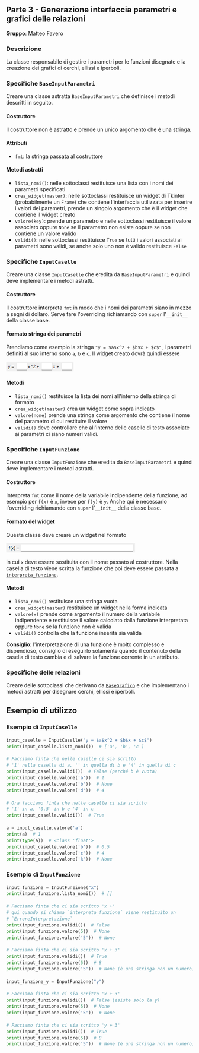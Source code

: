 ## Parte 3 - Generazione interfaccia parametri e grafici delle relazioni

**Gruppo**: Matteo Favero

### Descrizione

La classe responsabile di gestire i parametri per le funzioni disegnate e la
creazione dei grafici di cerchi, ellissi e iperboli.

### Specifiche `BaseInputParametri`

Creare una classe astratta `BaseInputParametri` che definisce i metodi descritti
in seguito.

#### Costruttore

Il costruttore non è astratto e prende un unico argomento che è una stringa.

#### Attributi

- `fmt`: la stringa passata al costruttore

#### Metodi astratti

- `lista_nomi()`: nelle sottoclassi restituisce una lista con i nomi dei
  parametri specificati
- `crea_widget(master)`: nelle sottoclassi restituisce un widget di Tkinter
  (probabilmente un `Frame`) che contiene l'interfaccia utilizzata per inserire
  i valori dei parametri, prende un singolo argomento che è il widget che
  contiene il widget creato
- `valore(key)`: prende un parametro e nelle sottoclassi restituisce il valore
  associato oppure `None` se il parametro non esiste oppure se non contiene un
  valore valido
- `validi()`: nelle sottoclassi restituisce `True` se tutti i valori associati
  ai parametri sono validi, se anche solo uno non è valido restituisce `False`

### Specifiche `InputCaselle`

Creare una classe `InputCaselle` che eredita da `BaseInputParametri` e quindi
deve implementare i metodi astratti.

#### Costruttore

Il costruttore interpreta `fmt` in modo che i nomi dei parametri siano in mezzo
a segni di dollaro. Serve fare l'overriding richiamando con `super` l'`__init__`
della classe base.

#### Formato stringa dei parametri

Prendiamo come esempio la stringa `"y = $a$x^2 + $b$x + $c$"`, i parametri
definiti al suo interno sono `a`, `b` e `c`. Il widget creato dovrà quindi
essere

![Esempio input caselle](https://raw.githubusercontent.com/Classe-4CA-DucaDegliAbruzzi/CalcolatriceGrafica/main/media/esempio_input_caselle.png)

#### Metodi

- `lista_nomi()` restituisce la lista dei nomi all'interno della stringa di
  formato
- `crea_widget(master)` crea un widget come sopra indicato
- `valore(nome)` prende una stringa come argomento che contiene il nome del
  parametro di cui restituire il valore
- `validi()` deve controllare che all'interno delle caselle di testo associate
  ai parametri ci siano numeri validi.

### Specifiche `InputFunzione`

Creare una classe `InputFunzione` che eredita da `BaseInputParametri` e quindi
deve implementare i metodi astratti.

#### Costruttore

Interpreta `fmt` come il nome della variabile indipendente della funzione, ad
esempio per `f(x)` è `x`, invece per `f(y)` è `y`. Anche qui è necessario
l'overriding richiamando con `super` l'`__init__` della classe base.

#### Formato del widget

Questa classe deve creare un widget nel formato

![Esempio input caselle](https://raw.githubusercontent.com/Classe-4CA-DucaDegliAbruzzi/CalcolatriceGrafica/main/media/esempio_input_funzione.png)


in cui `x` deve essere sostituita con il nome passato al costruttore. Nella
casella di testo viene scritta la funzione che poi deve essere passata a
[`interpreta_funzione`](https://github.com/Classe-4CA-DucaDegliAbruzzi/CalcolatriceGrafica/blob/main/spec/gruppo_5_interpretazione_funzioni.md#specifiche-interpreta_funzione).

#### Metodi

- `lista_nomi()` restituisce una stringa vuota
- `crea_widget(master)` restituisce un widget nella forma indicata
- `valore(x)` prende come argomento il numero della variabile indipendente e
  restituisce il valore calcolato dalla funzione interpretata oppure `None` se
  la funzione non è valida
- `validi()` controlla che la funzione inserita sia valida

**Consiglio**: l'interpretazione di una funzione è molto complesso e
dispendioso, consiglio di eseguirlo solamente quando il contenuto della casella
di testo cambia e di salvare la funzione corrente in un attributo.

### Specifiche delle relazioni

Creare delle sottoclassi che derivano da
[`BaseGrafico`](https://github.com/Classe-4CA-DucaDegliAbruzzi/CalcolatriceGrafica/blob/main/spec/gruppo_4_grafico_base_e_funzioni.md#specifiche-basegrafico)
e che implementano i
metodi astratti per disegnare cerchi, ellissi e iperboli.

## Esempio di utilizzo

### Esempio di `InputCaselle`

```python
input_caselle = InputCaselle("y = $a$x^2 + $b$x + $c$")
print(input_caselle.lista_nomi())  # ['a', 'b', 'c']

# Facciamo finta che nelle caselle ci sia scritto
# '1' nella casella di a, '' in quella di b e '4' in quella di c
print(input_caselle.validi())  # False (perché b è vuota)
print(input_caselle.valore('a'))  # 1
print(input_caselle.valore('b'))  # None
print(input_caselle.valore('d'))  # 4

# Ora facciamo finta che nelle caselle ci sia scritto
# '1' in a, '0.5' in b e '4' in c
print(input_caselle.validi())  # True

a = input_caselle.valore('a')
print(a)  # 1
print(type(a))  # <class 'float'>
print(input_caselle.valore('b'))  # 0.5
print(input_caselle.valore('c'))  # 4
print(input_caselle.valore('k'))  # None
```

### Esempio di `InputFunzione`

```python
input_funzione = InputFunzione("x")
print(input_funzione.lista_nomi())  # []

# Facciamo finta che ci sia scritto 'x +'
# qui quando si chiama `interpreta_funzione` viene restituito un
# `ErroreInterpretazione`
print(input_funzione.validi())  # False
print(input_funzione.valore(5))  # None
print(input_funzione.valore('5'))  # None

# Facciamo finta che ci sia scritto 'x + 3'
print(input_funzione.validi())  # True
print(input_funzione.valore(5))  # 8
print(input_funzione.valore('5'))  # None (è una stringa non un numero)

input_funzione_y = InputFunzione("y")

# Facciamo finta che ci sia scritto 'x + 3'
print(input_funzione.validi())  # False (esiste solo la y)
print(input_funzione.valore(5))  # None
print(input_funzione.valore('5'))  # None

# Facciamo finta che ci sia scritto 'y + 3'
print(input_funzione.validi())  # True
print(input_funzione.valore(5))  # 8
print(input_funzione.valore('5'))  # None (è una stringa non un numero)
```
